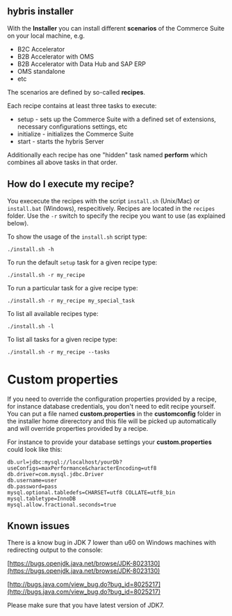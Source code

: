 ## hybris installer

With the **Installer** you can install different **scenarios** of the Commerce Suite on your local machine, e.g.

* B2C Accelerator
* B2B Accelerator with OMS
* B2B Accelerator with Data Hub and SAP ERP
* OMS standalone
* etc

The scenarios are defined by so-called **recipes**.
 
Each recipe contains at least three tasks to execute:

* setup - sets up the Commerce Suite with a defined set of extensions, necessary configurations settings, etc
* initialize - initializes the Commerce Suite
* start - starts the hybris Server

Additionally each recipe has one "hidden" task named **perform** which combines all above tasks in that order.

## How do I execute my recipe?

You exececute the recipes with the script `install.sh` (Unix/Mac) or `install.bat` (Windows), respecitively. Recipes are located in the `recipes` folder. Use the `-r` switch to specify the recipe you want to use (as explained below).

To show the usage of the `install.sh` script type:

    ./install.sh -h

To run the default `setup` task for a given recipe type:

    ./install.sh -r my_recipe

To run a particular task for a give recipe type:

    ./install.sh -r my_recipe my_special_task

To list all available recipes type:

    ./install.sh -l

To list all tasks for a given recipe type:

    ./install.sh -r my_recipe --tasks


# Custom properties

If you need to override the configuration properties provided by a recipe, for instance database credentials, you don't need to edit recipe yourself. You can put a file named **custom.properties** in the **customconfig** folder in the installer home direrectory and this file will be picked up automatically and will override properties provided by a recipe.

For instance to provide your database settings your **custom.properties** could look like this:

    db.url=jdbc:mysql://localhost/yourDb?useConfigs=maxPerformance&characterEncoding=utf8
    db.driver=com.mysql.jdbc.Driver
    db.username=user
    db.password=pass
    mysql.optional.tabledefs=CHARSET=utf8 COLLATE=utf8_bin
    mysql.tabletype=InnoDB
    mysql.allow.fractional.seconds=true

## Known issues

There is a know bug in JDK 7 lower than u60 on Windows machines with redirecting output to the console:

[https://bugs.openjdk.java.net/browse/JDK-8023130](https://bugs.openjdk.java.net/browse/JDK-8023130)

[http://bugs.java.com/view_bug.do?bug_id=8025217](http://bugs.java.com/view_bug.do?bug_id=8025217)

Please make sure that you have latest version of JDK7.